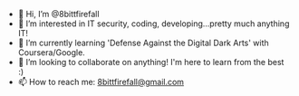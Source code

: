 - 👋 Hi, I’m @8bittfirefall
- 👀 I’m interested in IT security, coding, developing...pretty much anything IT!
- 🌱 I’m currently learning 'Defense Against the Digital Dark Arts' with Coursera/Google.
- 💞️ I’m looking to collaborate on anything! I'm here to learn from the best :) 
- 📫 How to reach me: 8bittfirefall@gmail.com 

<!---
8bittfirefall/8bittfirefall is a ✨ special ✨ repository because its `README.md` (this file) appears on your GitHub profile.
You can click the Preview link to take a look at your changes.
--->
